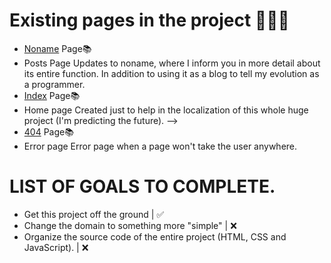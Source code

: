 # Existing pages in the project 📂📂📂
- [Noname](https://shadoww-dev.github.io/noname/static/noname) Page📚
- Posts Page  Updates to noname, where I inform you in more detail about its entire function. In addition to using it as a blog to tell my evolution as a programmer.
- [Index](https://shadoww-dev.github.io/noname/static/index) Page📚
- Home page Created just to help in the localization of this whole huge project (I'm predicting the future). -->
- [404](https://shadoww-dev.github.io/noname/static/404) Page📚
- Error page Error page when a page won't take the user anywhere. 

# LIST OF GOALS TO COMPLETE.
- Get this project off the ground | ✅ 
- Change the domain to something more "simple" | ❌
- Organize the source code of the entire project (HTML, CSS and JavaScript). | ❌

